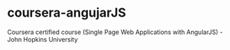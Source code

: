 # coursera-angujarJS
Coursera certified course (Single Page Web Applications with AngularJS) - John Hopkins University 
